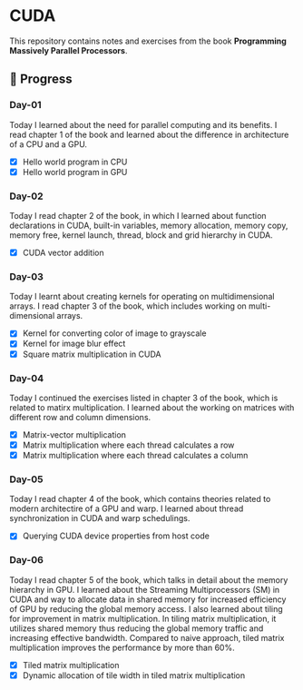 # CUDA
This repository contains notes and exercises from the book **Programming Massively Parallel Processors**.

## 🚀 Progress

### Day-01
Today I learned about the need for parallel computing and its benefits. I read chapter 1 of the book and learned about the difference in architecture of a CPU and a GPU.
- [x] Hello world program in CPU
- [x] Hello world program in GPU

### Day-02
Today I read chapter 2 of the book, in which I learned about function declarations in CUDA, built-in variables, memory allocation, memory copy, memory free, kernel launch, thread, block and grid hierarchy in CUDA.
- [x] CUDA vector addition

### Day-03
Today I learnt about creating kernels for operating on multidimensional arrays. I read chapter 3 of the book, which includes working on multi-dimensional arrays.
- [x] Kernel for converting color of image to grayscale
- [x] Kernel for image blur effect
- [x] Square matrix multiplication in CUDA

### Day-04
Today I continued the exercises listed in chapter 3 of the book, which is related to matirx multiplication. I learned about the working on matrices with different row and column dimensions.
- [x] Matrix-vector multiplication
- [x] Matrix multiplication where each thread calculates a row
- [x] Matrix multiplication where each thread calculates a column

### Day-05
Today I read chapter 4 of the book, which contains theories related to 
modern architectire of a GPU and warp. I learned about thread synchronization in CUDA and warp schedulings.
- [x] Querying CUDA device properties from host code

### Day-06
Today I read chapter 5 of the book, which talks in detail about the memory hierarchy in GPU. I learned about the Streaming Multiprocessors (SM) in CUDA and way to allocate data in shared memory for increased efficiency of GPU by reducing the global memory access. I also learned about tiling for improvement in matrix multiplication. In tiling matrix multiplication, it utilizes shared memory thus reducing the global memory traffic and increasing effective bandwidth. Compared to naive approach, tiled matrix multiplication improves the performance by more than 60%.
- [x] Tiled matrix multiplication
- [x] Dynamic allocation of tile width in tiled matrix multiplication
